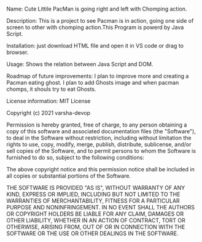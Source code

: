 Name: Cute Littile PacMan is going right and left with  Chomping action.

Description: This is a project to see Pacman is in action, going one side of screen to other with chomping action.This Program is powerd by Java Script.

Installation: just download HTML file and open it in VS code or drag to browser.

Usage: Shows the relation between Java Script and DOM.

Roadmap of future improvements: I plan to improve more and creating a  Pacman eating ghost. I plan to add Ghosts image and when pacman chomps, it shouls try to eat Ghosts.

License information: 
MIT License

Copyright (c) 2021 varsha-devop

Permission is hereby granted, free of charge, to any person obtaining a copy
of this software and associated documentation files (the "Software"), to deal
in the Software without restriction, including without limitation the rights
to use, copy, modify, merge, publish, distribute, sublicense, and/or sell
copies of the Software, and to permit persons to whom the Software is
furnished to do so, subject to the following conditions:

The above copyright notice and this permission notice shall be included in all
copies or substantial portions of the Software.

THE SOFTWARE IS PROVIDED "AS IS", WITHOUT WARRANTY OF ANY KIND, EXPRESS OR
IMPLIED, INCLUDING BUT NOT LIMITED TO THE WARRANTIES OF MERCHANTABILITY,
FITNESS FOR A PARTICULAR PURPOSE AND NONINFRINGEMENT. IN NO EVENT SHALL THE
AUTHORS OR COPYRIGHT HOLDERS BE LIABLE FOR ANY CLAIM, DAMAGES OR OTHER
LIABILITY, WHETHER IN AN ACTION OF CONTRACT, TORT OR OTHERWISE, ARISING FROM,
OUT OF OR IN CONNECTION WITH THE SOFTWARE OR THE USE OR OTHER DEALINGS IN THE
SOFTWARE.
